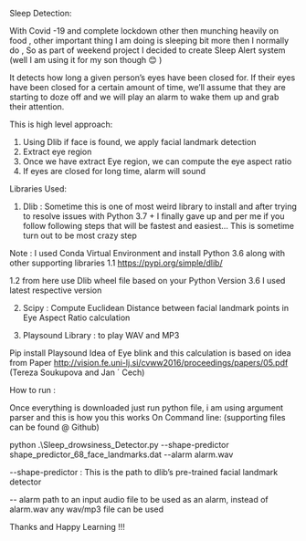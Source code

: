 Sleep Detection:  

With Covid -19 and complete lockdown other then munching heavily on food , other important thing I am doing is sleeping bit more then I normally do , So as part of weekend project I decided to create Sleep Alert system (well I am using it for my son though 😊 ) 

It detects how long a given person’s eyes have been closed for. If their eyes have been closed for a certain amount of time, we’ll assume that they are starting to doze off and we will play an alarm to wake them up and grab their attention.

This is high level approach: 
1)	Using Dlib if face is found, we apply facial landmark detection 
2)	Extract eye region 
3)	Once we have extract Eye region, we can compute the eye aspect ratio 
4)	If eyes are closed for long time, alarm will sound 

Libraries Used: 
1)	Dlib : Sometime this is one of most weird library to install and after trying to resolve issues with Python 3.7 + I finally gave up and per me if you follow following steps that will be fastest and easiest… This is sometime turn out to be most crazy step 

Note : I used Conda Virtual Environment and install Python 3.6  along with other supporting libraries 
1.1	https://pypi.org/simple/dlib/

1.2	from here use Dlib wheel file based on your Python Version 3.6 I used latest respective version 

 

2)	Scipy : Compute Euclidean Distance between facial landmark points in Eye Aspect Ratio calculation

3)	Playsound Library : to play WAV and MP3 

Pip install Playsound 
Idea of Eye blink and this calculation is based on idea from Paper 
http://vision.fe.uni-lj.si/cvww2016/proceedings/papers/05.pdf  (Tereza Soukupova and Jan ´ Cech)

How to run : 

Once everything is downloaded  just run python file, i am using argument parser and this is how you this works 
On Command line:  (supporting files can be found @ Github)

python .\Sleep_drowsiness_Detector.py --shape-predictor shape_predictor_68_face_landmarks.dat --alarm alarm.wav

--shape-predictor : This is the path to dlib’s pre-trained facial landmark detector

-- alarm   path to an input audio file to be used as an alarm, instead of alarm.wav any wav/mp3 file can be used 

Thanks and Happy Learning !!! 




 
